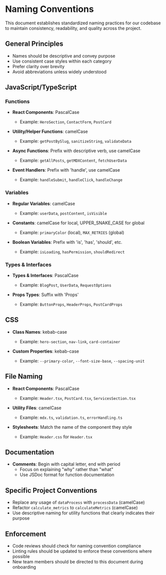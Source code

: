 # Naming Conventions

This document establishes standardized naming practices for our codebase to maintain consistency, readability, and quality across the project.

## General Principles

- Names should be descriptive and convey purpose
- Use consistent case styles within each category
- Prefer clarity over brevity
- Avoid abbreviations unless widely understood

## JavaScript/TypeScript

### Functions

- **React Components**: PascalCase
  - Example: `HeroSection`, `ContactForm`, `PostCard`
  
- **Utility/Helper Functions**: camelCase
  - Example: `getPostBySlug`, `sanitizeString`, `validateData`

- **Async Functions**: Prefix with descriptive verb, use camelCase
  - Example: `getAllPosts`, `getMDXContent`, `fetchUserData`

- **Event Handlers**: Prefix with 'handle', use camelCase
  - Example: `handleSubmit`, `handleClick`, `handleChange`

### Variables

- **Regular Variables**: camelCase
  - Example: `userData`, `postContent`, `isVisible`

- **Constants**: camelCase for local, UPPER_SNAKE_CASE for global
  - Example: `primaryColor` (local), `MAX_RETRIES` (global)

- **Boolean Variables**: Prefix with 'is', 'has', 'should', etc.
  - Example: `isLoading`, `hasPermission`, `shouldRedirect`

### Types & Interfaces

- **Types & Interfaces**: PascalCase
  - Example: `BlogPost`, `UserData`, `RequestOptions`

- **Props Types**: Suffix with 'Props'
  - Example: `ButtonProps`, `HeaderProps`, `PostCardProps`

## CSS

- **Class Names**: kebab-case
  - Example: `hero-section`, `nav-link`, `card-container`

- **Custom Properties**: kebab-case
  - Example: `--primary-color`, `--font-size-base`, `--spacing-unit`

## File Naming

- **React Components**: PascalCase
  - Example: `Header.tsx`, `PostCard.tsx`, `ServicesSection.tsx`

- **Utility Files**: camelCase
  - Example: `mdx.ts`, `validation.ts`, `errorHandling.ts`

- **Stylesheets**: Match the name of the component they style
  - Example: `Header.css` for `Header.tsx`

## Documentation

- **Comments**: Begin with capital letter, end with period
  - Focus on explaining "why" rather than "what"
  - Use JSDoc format for function documentation

## Specific Project Conventions

- Replace any usage of `dataProcess` with `processData` (camelCase)
- Refactor `calculate_metrics` to `calculateMetrics` (camelCase)
- Use descriptive naming for utility functions that clearly indicates their purpose

## Enforcement

- Code reviews should check for naming convention compliance
- Linting rules should be updated to enforce these conventions where possible
- New team members should be directed to this document during onboarding 
